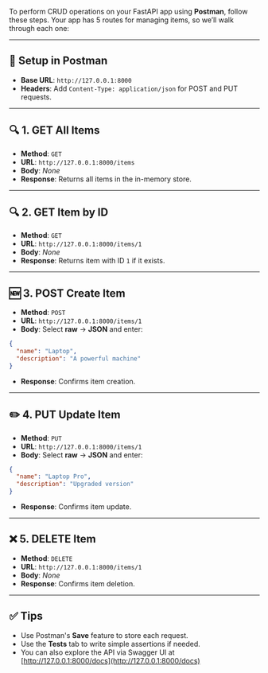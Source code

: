 To perform CRUD operations on your FastAPI app using **Postman**, follow these steps. Your app has 5 routes for managing items, so we’ll walk through each one:

---

## 🧪 Setup in Postman

- **Base URL**: `http://127.0.0.1:8000`
- **Headers**: Add `Content-Type: application/json` for POST and PUT requests.

---

## 🔍 1. GET All Items

- **Method**: `GET`
- **URL**: `http://127.0.0.1:8000/items`
- **Body**: _None_
- **Response**: Returns all items in the in-memory store.

---

## 🔍 2. GET Item by ID

- **Method**: `GET`
- **URL**: `http://127.0.0.1:8000/items/1`
- **Body**: _None_
- **Response**: Returns item with ID `1` if it exists.

---

## 🆕 3. POST Create Item

- **Method**: `POST`
- **URL**: `http://127.0.0.1:8000/items/1`
- **Body**: Select **raw** → **JSON** and enter:

```json
{
  "name": "Laptop",
  "description": "A powerful machine"
}
```

- **Response**: Confirms item creation.

---

## ✏️ 4. PUT Update Item

- **Method**: `PUT`
- **URL**: `http://127.0.0.1:8000/items/1`
- **Body**: Select **raw** → **JSON** and enter:

```json
{
  "name": "Laptop Pro",
  "description": "Upgraded version"
}
```

- **Response**: Confirms item update.

---

## ❌ 5. DELETE Item

- **Method**: `DELETE`
- **URL**: `http://127.0.0.1:8000/items/1`
- **Body**: _None_
- **Response**: Confirms item deletion.

---

## ✅ Tips

- Use Postman's **Save** feature to store each request.
- Use the **Tests** tab to write simple assertions if needed.
- You can also explore the API via Swagger UI at [http://127.0.0.1:8000/docs](http://127.0.0.1:8000/docs)

